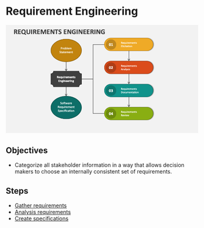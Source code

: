 # Requirement Engineering

![](01.png)

## Objectives

- Categorize all stakeholder information in a way that allows decision makers to choose an internally consistent set of requirements.

## Steps

- [Gather requirements](requirement-gathering.md)
- [Analysis requirements](requirement-analysis.md)
- [Create specifications](requirement-specification.md)
